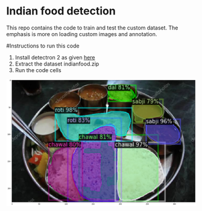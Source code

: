 # Indian food detection

This repo contains the code to train and test the custom dataset. The emphasis is more on loading custom images and annotation.

#Instructions to run this code
1. Install detectron 2 as given [here](https://github.com/facebookresearch/detectron2/blob/master/INSTALL.md)
2. Extract the dataset indianfood.zip 
3. Run the code cells

![Result1](./indianfood.png)
